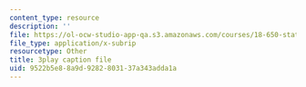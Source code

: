```yaml
---
content_type: resource
description: ''
file: https://ol-ocw-studio-app-qa.s3.amazonaws.com/courses/18-650-statistics-for-applications-fall-2016/9522b5e88a9d9282803137a343adda1a_OYcdw5vOgIc.srt
file_type: application/x-subrip
resourcetype: Other
title: 3play caption file
uid: 9522b5e8-8a9d-9282-8031-37a343adda1a
---
```

